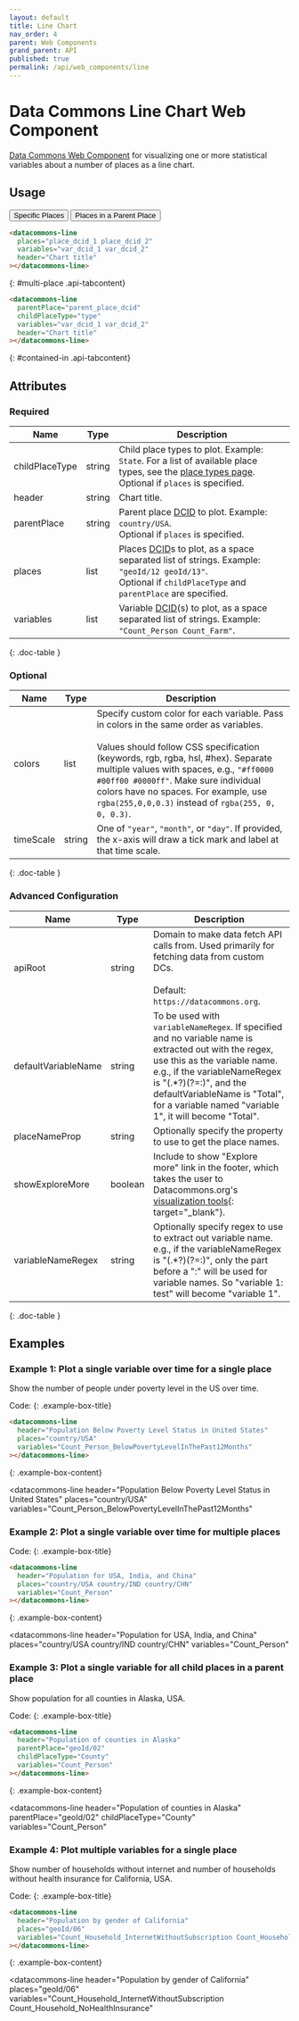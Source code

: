 ```yaml
---
layout: default
title: Line Chart
nav_order: 4
parent: Web Components
grand_parent: API
published: true
permalink: /api/web_components/line
---
```


# Data Commons Line Chart Web Component

[Data Commons Web Component](/api/web_components/) for visualizing one or more statistical variables about a number of places as a line chart.

## Usage

<div class="api-tab">
  <button id="get-button" class="api-tablink" onclick="openTab(event, 'multi-place')">
    Specific Places
  </button>
  <button id="post-button" class="api-tablink" onclick="openTab(event, 'contained-in')">
    Places in a Parent Place
  </button>
</div>

```html
<datacommons-line
  places="place_dcid_1 place_dcid_2"
  variables="var_dcid_1 var_dcid_2"
  header="Chart title"
></datacommons-line>
```
{: #multi-place .api-tabcontent}

```html
<datacommons-line
  parentPlace="parent_place_dcid"
  childPlaceType="type"
  variables="var_dcid_1 var_dcid_2"
  header="Chart title"
></datacommons-line>
```
{: #contained-in .api-tabcontent}

<script src="/assets/js/syntax_highlighting.js"></script>
<script src="/assets/js/api-doc-tabs.js"></script>

## Attributes

### Required

| Name           | Type   | Description                                                                                                                                                                                                          |
| -------------- | ------ | -------------------------------------------------------------------------------------------------------------------------------------------------------------------------------------------------------------------- |
| childPlaceType | string | Child place types to plot. Example: `State`. For a list of available place types, see the [place types page](/place_types.html).<br /> <optional-tag>Optional</optional-tag> if `places` is specified.                                                                                                  |
| header         | string | Chart title.                                                                                                                                                                                                         |
| parentPlace    | string | Parent place [DCID](/glossary.html#dcid) to plot. Example: `country/USA`. <br /> <optional-tag>Optional</optional-tag> if `places` is specified.                                                                     |
| places         | list   | Places [DCID](/glossary.html#dcid)s to plot, as a space separated list of strings. Example: `"geoId/12 geoId/13"`. <br /> <optional-tag>Optional</optional-tag> if `childPlaceType` and `parentPlace` are specified. |
| variables      | list   | Variable [DCID](/glossary.html#dcid)(s) to plot, as a space separated list of strings. Example: `"Count_Person Count_Farm"`.                                                                                         |
{: .doc-table }

### Optional

| Name      | Type   | Description                                                                                                                                                                                                                                                                                                                                                             |
| --------- | ------ | ----------------------------------------------------------------------------------------------------------------------------------------------------------------------------------------------------------------------------------------------------------------------------------------------------------------------------------------------------------------------- |
| colors    | list   | Specify custom color for each variable. Pass in colors in the same order as variables.<br /><br />Values should follow CSS specification (keywords, rgb, rgba, hsl, #hex). Separate multiple values with spaces, e.g., `"#ff0000 #00ff00 #0000ff"`. Make sure individual colors have no spaces. For example, use `rgba(255,0,0,0.3)` instead of `rgba(255, 0, 0, 0.3)`. |
| timeScale | string | One of `"year"`, `"month"`, or `"day"`. If provided, the x-axis will draw a tick mark and label at that time scale.                                                                                                                                                                                                                                                     |
{: .doc-table }

### Advanced Configuration

| Name                | Type    | Description                                                                                                                                                                                                                                                                               |
| ------------------- | ------- | ----------------------------------------------------------------------------------------------------------------------------------------------------------------------------------------------------------------------------------------------------------------------------------------- |
| apiRoot             | string  | Domain to make data fetch API calls from. Used primarily for fetching data from custom DCs.<br /><br />Default: `https://datacommons.org`.                                                                                                                                                |
| defaultVariableName | string  | To be used with `variableNameRegex`. If specified and no variable name is extracted out with the regex, use this as the variable name. e.g., if the variableNameRegex is "(.*?)(?=:)", and the defaultVariableName is "Total", for a variable named "variable 1", it will become "Total". |
| placeNameProp       | string  | Optionally specify the property to use to get the place names.                                                                                                                                                                                                                            |
| showExploreMore     | boolean | Include to show "Explore more" link in the footer, which takes the user to Datacommons.org's [visualization tools](https://datacommons.org/tools/visualization){: target="_blank"}.                                                                                                                          |
| variableNameRegex   | string  | Optionally specify regex to use to extract out variable name. e.g., if the variableNameRegex is "(.*?)(?=:)", only the part before a ":" will be used for variable names. So "variable 1: test" will become "variable 1".                                                                 |
{: .doc-table }

## Examples

### Example 1: Plot a single variable over time for a single place

Show the number of people under poverty level in the US over time.

Code:
{: .example-box-title}
```html
<datacommons-line
  header="Population Below Poverty Level Status in United States"
  places="country/USA"
  variables="Count_Person_BelowPovertyLevelInThePast12Months"
></datacommons-line>
```
{: .example-box-content}

<datacommons-line
  header="Population Below Poverty Level Status in United States"
  places="country/USA"
  variables="Count_Person_BelowPovertyLevelInThePast12Months"
></datacommons-line>

### Example 2: Plot a single variable over time for multiple places

Code:
{: .example-box-title}
```html
<datacommons-line
  header="Population for USA, India, and China"
  places="country/USA country/IND country/CHN"
  variables="Count_Person"
></datacommons-line>
```
{: .example-box-content}

<datacommons-line
  header="Population for USA, India, and China"
  places="country/USA country/IND country/CHN"
  variables="Count_Person"
></datacommons-line>

### Example 3: Plot a single variable for all child places in a parent place

Show population for all counties in Alaska, USA.

Code:
{: .example-box-title}
```html
<datacommons-line
  header="Population of counties in Alaska"
  parentPlace="geoId/02"
  childPlaceType="County"
  variables="Count_Person"
></datacommons-line>
```
{: .example-box-content}

<datacommons-line
  header="Population of counties in Alaska"
  parentPlace="geoId/02"
  childPlaceType="County"
  variables="Count_Person"
></datacommons-line>

### Example 4: Plot multiple variables for a single place

Show number of households without internet and number of households without health insurance for California, USA.

Code:
{: .example-box-title}
```html
<datacommons-line
  header="Population by gender of California"
  places="geoId/06"
  variables="Count_Household_InternetWithoutSubscription Count_Household_NoHealthInsurance"
></datacommons-line>
```
{: .example-box-content}

<datacommons-line
  header="Population by gender of California"
  places="geoId/06"
  variables="Count_Household_InternetWithoutSubscription Count_Household_NoHealthInsurance"
></datacommons-line>
